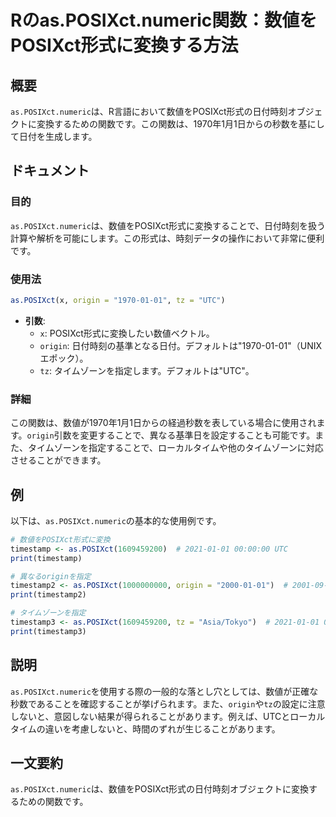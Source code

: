 <!--
Meta Description: # Rのas.POSIXct.numeric関数：数値をPOSIXct形式に変換する方法 ## 概要 `as.POSIXct.numeric`は、R言語において数値をPOSIXct形式の日付時刻オブジェクトに変換するための関数です。この関数は、1970年1月1日からの秒数を基にして日付を生成します。...
Meta Keywords: posixct, numeric, origin, utc, print
-->

# Rのas.POSIXct.numeric関数：数値をPOSIXct形式に変換する方法

## 概要
`as.POSIXct.numeric`は、R言語において数値をPOSIXct形式の日付時刻オブジェクトに変換するための関数です。この関数は、1970年1月1日からの秒数を基にして日付を生成します。

## ドキュメント
### 目的
`as.POSIXct.numeric`は、数値をPOSIXct形式に変換することで、日付時刻を扱う計算や解析を可能にします。この形式は、時刻データの操作において非常に便利です。

### 使用法
```R
as.POSIXct(x, origin = "1970-01-01", tz = "UTC")
```

- **引数**:
  - `x`: POSIXct形式に変換したい数値ベクトル。
  - `origin`: 日付時刻の基準となる日付。デフォルトは"1970-01-01"（UNIXエポック）。
  - `tz`: タイムゾーンを指定します。デフォルトは"UTC"。

### 詳細
この関数は、数値が1970年1月1日からの経過秒数を表している場合に使用されます。`origin`引数を変更することで、異なる基準日を設定することも可能です。また、タイムゾーンを指定することで、ローカルタイムや他のタイムゾーンに対応させることができます。

## 例
以下は、`as.POSIXct.numeric`の基本的な使用例です。

```R
# 数値をPOSIXct形式に変換
timestamp <- as.POSIXct(1609459200)  # 2021-01-01 00:00:00 UTC
print(timestamp)

# 異なるoriginを指定
timestamp2 <- as.POSIXct(1000000000, origin = "2000-01-01")  # 2001-09-09 01:46:40 UTC
print(timestamp2)

# タイムゾーンを指定
timestamp3 <- as.POSIXct(1609459200, tz = "Asia/Tokyo")  # 2021-01-01 09:00:00 JST
print(timestamp3)
```

## 説明
`as.POSIXct.numeric`を使用する際の一般的な落とし穴としては、数値が正確な秒数であることを確認することが挙げられます。また、`origin`や`tz`の設定に注意しないと、意図しない結果が得られることがあります。例えば、UTCとローカルタイムの違いを考慮しないと、時間のずれが生じることがあります。

## 一文要約
`as.POSIXct.numeric`は、数値をPOSIXct形式の日付時刻オブジェクトに変換するための関数です。